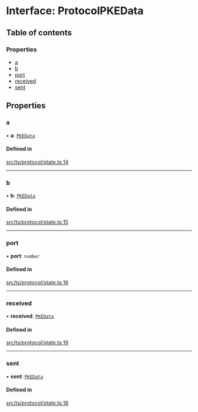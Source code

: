 # Interface: ProtocolPKEData

## Table of contents

### Properties

- [a](ProtocolPKEData.md#a)
- [b](ProtocolPKEData.md#b)
- [port](ProtocolPKEData.md#port)
- [received](ProtocolPKEData.md#received)
- [sent](ProtocolPKEData.md#sent)

## Properties

### a

• **a**: [`PKEData`](PKEData.md)

#### Defined in

[src/ts/protocol/state.ts:14](https://gitlab.com/i3-market/code/wp3/t3.2/i3m-wallet-monorepo/-/blob/7bac7f16/packages/wallet-protocol/src/ts/protocol/state.ts#L14)

___

### b

• **b**: [`PKEData`](PKEData.md)

#### Defined in

[src/ts/protocol/state.ts:15](https://gitlab.com/i3-market/code/wp3/t3.2/i3m-wallet-monorepo/-/blob/7bac7f16/packages/wallet-protocol/src/ts/protocol/state.ts#L15)

___

### port

• **port**: `number`

#### Defined in

[src/ts/protocol/state.ts:16](https://gitlab.com/i3-market/code/wp3/t3.2/i3m-wallet-monorepo/-/blob/7bac7f16/packages/wallet-protocol/src/ts/protocol/state.ts#L16)

___

### received

• **received**: [`PKEData`](PKEData.md)

#### Defined in

[src/ts/protocol/state.ts:19](https://gitlab.com/i3-market/code/wp3/t3.2/i3m-wallet-monorepo/-/blob/7bac7f16/packages/wallet-protocol/src/ts/protocol/state.ts#L19)

___

### sent

• **sent**: [`PKEData`](PKEData.md)

#### Defined in

[src/ts/protocol/state.ts:18](https://gitlab.com/i3-market/code/wp3/t3.2/i3m-wallet-monorepo/-/blob/7bac7f16/packages/wallet-protocol/src/ts/protocol/state.ts#L18)
